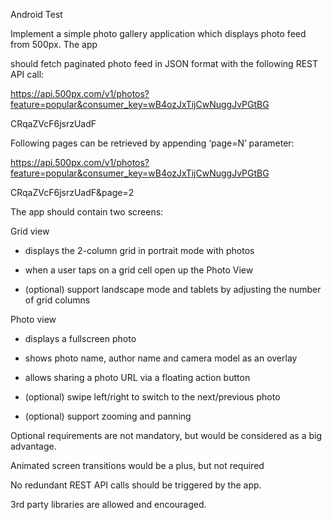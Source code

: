 Android Test

Implement a simple photo gallery application which displays photo feed from 500px. The app 

should fetch paginated photo feed in JSON format with the following REST API call:

https://api.500px.com/v1/photos?feature=popular&consumer_key=wB4ozJxTijCwNuggJvPGtBG

CRqaZVcF6jsrzUadF

Following pages can be retrieved by appending ‘page=N’ parameter:

https://api.500px.com/v1/photos?feature=popular&consumer_key=wB4ozJxTijCwNuggJvPGtBG

CRqaZVcF6jsrzUadF&page=2

The app should contain two screens:

Grid view

- displays the 2-column grid in portrait mode with photos 

- when a user taps on a grid cell open up the Photo View 

- (optional) support landscape mode and tablets by adjusting the number of grid columns

Photo view

- displays a fullscreen photo

- shows photo name, author name and camera model as an overlay

- allows sharing a photo URL via a floating action button

- (optional) swipe left/right to switch to the next/previous photo 

- (optional) support zooming and panning

Optional requirements are not mandatory, but would be considered as a big advantage.  

Animated screen transitions would be a plus, but not required

No redundant REST API calls should be triggered by the app.

3rd party libraries are allowed and encouraged.
